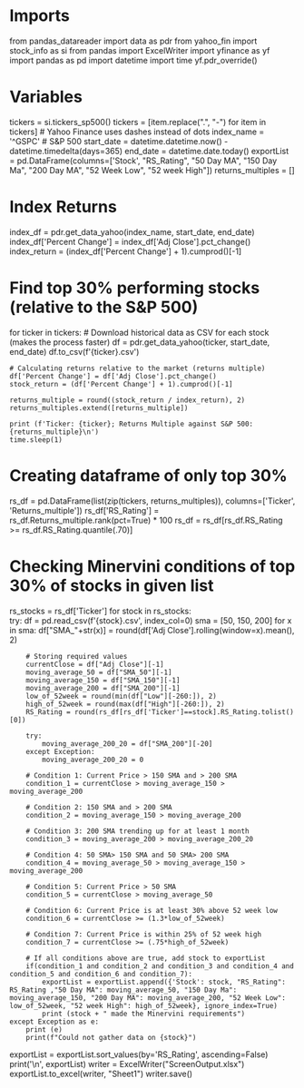 # Imports
from pandas_datareader import data as pdr
from yahoo_fin import stock_info as si
from pandas import ExcelWriter
import yfinance as yf
import pandas as pd
import datetime
import time
yf.pdr_override()

# Variables
tickers = si.tickers_sp500()
tickers = [item.replace(".", "-") for item in tickers] # Yahoo Finance uses dashes instead of dots
index_name = '^GSPC' # S&P 500
start_date = datetime.datetime.now() - datetime.timedelta(days=365)
end_date = datetime.date.today()
exportList = pd.DataFrame(columns=['Stock', "RS_Rating", "50 Day MA", "150 Day Ma", "200 Day MA", "52 Week Low", "52 week High"])
returns_multiples = []


# Index Returns
index_df = pdr.get_data_yahoo(index_name, start_date, end_date)
index_df['Percent Change'] = index_df['Adj Close'].pct_change()
index_return = (index_df['Percent Change'] + 1).cumprod()[-1]

# Find top 30% performing stocks (relative to the S&P 500)
for ticker in tickers:
    # Download historical data as CSV for each stock (makes the process faster)
    df = pdr.get_data_yahoo(ticker, start_date, end_date)
    df.to_csv(f'{ticker}.csv')

    # Calculating returns relative to the market (returns multiple)
    df['Percent Change'] = df['Adj Close'].pct_change()
    stock_return = (df['Percent Change'] + 1).cumprod()[-1]
    
    returns_multiple = round((stock_return / index_return), 2)
    returns_multiples.extend([returns_multiple])
    
    print (f'Ticker: {ticker}; Returns Multiple against S&P 500: {returns_multiple}\n')
    time.sleep(1)

# Creating dataframe of only top 30%
rs_df = pd.DataFrame(list(zip(tickers, returns_multiples)), columns=['Ticker', 'Returns_multiple'])
rs_df['RS_Rating'] = rs_df.Returns_multiple.rank(pct=True) * 100
rs_df = rs_df[rs_df.RS_Rating >= rs_df.RS_Rating.quantile(.70)]


# Checking Minervini conditions of top 30% of stocks in given list
rs_stocks = rs_df['Ticker']
for stock in rs_stocks:    
    try:
        df = pd.read_csv(f'{stock}.csv', index_col=0)
        sma = [50, 150, 200]
        for x in sma:
            df["SMA_"+str(x)] = round(df['Adj Close'].rolling(window=x).mean(), 2)
        
        # Storing required values 
        currentClose = df["Adj Close"][-1]
        moving_average_50 = df["SMA_50"][-1]
        moving_average_150 = df["SMA_150"][-1]
        moving_average_200 = df["SMA_200"][-1]
        low_of_52week = round(min(df["Low"][-260:]), 2)
        high_of_52week = round(max(df["High"][-260:]), 2)
        RS_Rating = round(rs_df[rs_df['Ticker']==stock].RS_Rating.tolist()[0])
        
        try:
            moving_average_200_20 = df["SMA_200"][-20]
        except Exception:
            moving_average_200_20 = 0

        # Condition 1: Current Price > 150 SMA and > 200 SMA
        condition_1 = currentClose > moving_average_150 > moving_average_200
        
        # Condition 2: 150 SMA and > 200 SMA
        condition_2 = moving_average_150 > moving_average_200

        # Condition 3: 200 SMA trending up for at least 1 month
        condition_3 = moving_average_200 > moving_average_200_20
        
        # Condition 4: 50 SMA> 150 SMA and 50 SMA> 200 SMA
        condition_4 = moving_average_50 > moving_average_150 > moving_average_200
           
        # Condition 5: Current Price > 50 SMA
        condition_5 = currentClose > moving_average_50
           
        # Condition 6: Current Price is at least 30% above 52 week low
        condition_6 = currentClose >= (1.3*low_of_52week)
           
        # Condition 7: Current Price is within 25% of 52 week high
        condition_7 = currentClose >= (.75*high_of_52week)
        
        # If all conditions above are true, add stock to exportList
        if(condition_1 and condition_2 and condition_3 and condition_4 and condition_5 and condition_6 and condition_7):
            exportList = exportList.append({'Stock': stock, "RS_Rating": RS_Rating ,"50 Day MA": moving_average_50, "150 Day Ma": moving_average_150, "200 Day MA": moving_average_200, "52 Week Low": low_of_52week, "52 week High": high_of_52week}, ignore_index=True)
            print (stock + " made the Minervini requirements")
    except Exception as e:
        print (e)
        print(f"Could not gather data on {stock}")

exportList = exportList.sort_values(by='RS_Rating', ascending=False)
print('\n', exportList)
writer = ExcelWriter("ScreenOutput.xlsx")
exportList.to_excel(writer, "Sheet1")
writer.save()






<!---
Mitesh58/Mitesh58 is a ✨ special ✨ repository because its `README.md` (this file) appears on your GitHub profile.
You can click the Preview link to take a look at your changes.
--->

